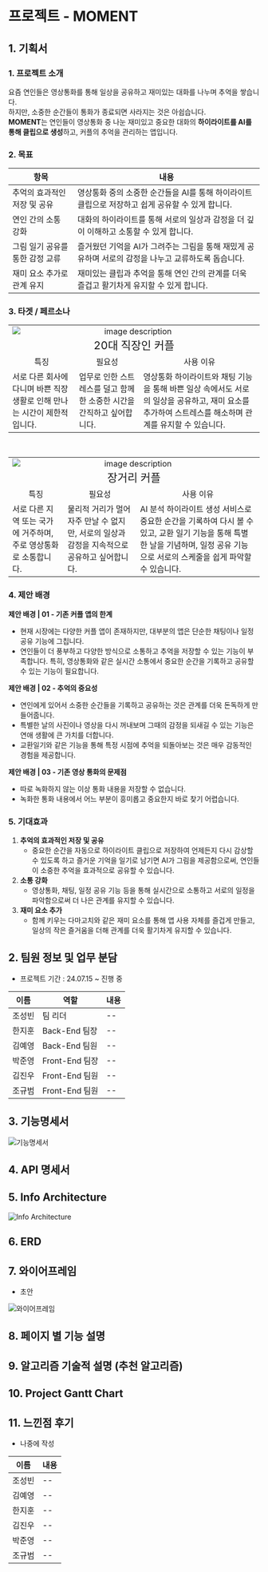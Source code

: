 # 프로젝트 - MOMENT

## 1. 기획서

### 1. 프로젝트 소개

요즘 연인들은 영상통화를 통해 일상을 공유하고 재미있는 대화를 나누며 추억을 쌓습니다.  
하지만, 소중한 순간들이 통화가 종료되면 사라지는 것은 아쉽습니다.  
**MOMENT**는 연인들이 영상통화 중 나눈 재미있고 중요한 대화의 **하이라이트를 AI를 통해 클립으로 생성**하고, 커플의 추억을 관리하는 앱입니다.

### 2. 목표

| 항목                            | 내용                                                                                                |
| ------------------------------- | --------------------------------------------------------------------------------------------------- |
| 추억의 효과적인 저장 및 공유    | 영상통화 중의 소중한 순간들을 AI를 통해 하이라이트 클립으로 저장하고 쉽게 공유할 수 있게 합니다.    |
| 연인 간의 소통 강화             | 대화의 하이라이트를 통해 서로의 일상과 감정을 더 깊이 이해하고 소통할 수 있게 합니다.               |
| 그림 일기 공유를 통한 감정 교류 | 즐거웠던 기억을 AI가 그려주는 그림을 통해 재밌게 공유하며 서로의 감정을 나누고 교류하도록 돕습니다. |
| 재미 요소 추가로 관계 유지      | 재미있는 클립과 추억을 통해 연인 간의 관계를 더욱 즐겁고 활기차게 유지할 수 있게 합니다.            |

### 3. 타겟 / 페르소나

<table>
  <tr>
    <td colspan="3" style="text-align: center;">
      <img src="./image/img1.png" alt="image description" style="display: block; margin: 0 auto;" />
      <div style="font-size: 22px;">20대 직장인 커플</div>
    </td>
  </tr>
  <tr>
    <td style="text-align: center;">특징</td>
    <td style="text-align: center;">필요성</td>
    <td style="text-align: center;">사용 이유</td>
  </tr>
  <tr>
    <td> 서로 다른 회사에 다니며 바쁜 직장 생활로 인해 만나는 시간이 제한적입니다. </td>
    <td> 업무로 인한 스트레스를 덜고 함께한 소중한 시간을 간직하고 싶어합니다. </td>
    <td> 영상통화 하이라이트와 채팅 기능을 통해 바쁜 일상 속에서도 서로의 일상을 공유하고, 재미 요소를 추가하여 스트레스를 해소하며 관계를 유지할 수 있습니다. </td>
  </tr>
</table>

<br />

<table>
  <tr>
    <td colspan="3" style="text-align: center;">
      <img src="./image/img2.png" alt="image description" style="display: block; margin: 0 auto;" />
      <div  style="font-size: 22px;">장거리 커플</div>
    </td>
  </tr>
  <tr>
    <td style="text-align: center;">특징</td>
    <td style="text-align: center;">필요성</td>
    <td style="text-align: center;">사용 이유</td>
  </tr>
  <tr>
    <td> 서로 다른 지역 또는 국가에 거주하며, 주로 영상통화로 소통합니다. </td>
    <td> 물리적 거리가 멀어 자주 만날 수 없지만, 서로의 일상과 감정을 지속적으로 공유하고 싶어합니다. </td>
    <td> AI 분석 하이라이트 생성 서비스로 중요한 순간을 기록하여 다시 볼 수 있고, 교환 일기 기능을 통해 특별한 날을 기념하며, 일정 공유 기능으로 서로의 스케줄을 쉽게 파악할 수 있습니다.
 </td>
  </tr>
</table>

### 4. 제안 배경

**제안 배경 | 01 - 기존 커플 앱의 한계**

- 현재 시장에는 다양한 커플 앱이 존재하지만, 대부분의 앱은 단순한 채팅이나 일정 공유 기능에 그칩니다.
- 연인들이 더 풍부하고 다양한 방식으로 소통하고 추억을 저장할 수 있는 기능이 부족합니다. 특히, 영상통화와 같은 실시간 소통에서 중요한 순간을 기록하고 공유할 수 있는 기능이 필요합니다.

**제안 배경 | 02 - 추억의 중요성**

- 연인에게 있어서 소중한 순간들을 기록하고 공유하는 것은 관계를 더욱 돈독하게 만들어줍니다.
- 특별한 날의 사진이나 영상을 다시 꺼내보며 그때의 감정을 되새길 수 있는 기능은 연애 생활에 큰 가치를 더합니다.
- 교환일기와 같은 기능을 통해 특정 시점에 추억을 되돌아보는 것은 매우 감동적인 경험을 제공합니다.

**제안 배경 | 03 - 기존 영상 통화의 문제점**

- 따로 녹화하지 않는 이상 통화 내용을 저장할 수 없습니다.
- 녹화한 통화 내용에서 어느 부분이 흥미롭고 중요한지 바로 찾기 어렵습니다.

### 5. 기대효과

1. **추억의 효과적인 저장 및 공유**
   - 중요한 순간을 자동으로 하이라이트 클립으로 저장하여 언제든지 다시 감상할 수 있도록 하고 즐거운 기억을 일기로 남기면 AI가 그림을 제공함으로써, 연인들이 소중한 추억을 효과적으로 공유할 수 있습니다.
2. **소통 강화**
   - 영상통화, 채팅, 일정 공유 기능 등을 통해 실시간으로 소통하고 서로의 일정을 파악함으로써 더 나은 관계를 유지할 수 있습니다.
3. **재미 요소 추가**
   - 함께 키우는 다마고치와 같은 재미 요소를 통해 앱 사용 자체를 즐겁게 만들고, 일상의 작은 즐거움을 더해 관계를 더욱 활기차게 유지할 수 있습니다.

## 2. 팀원 정보 및 업무 분담

- 프로젝트 기간 : 24.07.15 ~ 진행 중

| 이름   | 역할           | 내용 |
| ------ | -------------- | ---- |
| 조성빈 | 팀 리더        | --   |
| 한지훈 | Back-End 팀장  | --   |
| 김예영 | Back-End 팀원  | --   |
| 박준영 | Front-End 팀장 | --   |
| 김진우 | Front-End 팀원 | --   |
| 조규범 | Front-End 팀원 | --   |

## 3. 기능명세서

![기능명세서](/image/Functional_Specification.png)

## 4. API 명세서

## 5. Info Architecture

![Info Architecture](/image/Info_Archi.png)

## 6. ERD

## 7. 와이어프레임

- 초안

![와이어프레임](./image/wireframe.png)

## 8. 페이지 별 기능 설명

## 9. 알고리즘 기술적 설명 (추천 알고리즘)

## 10. Project Gantt Chart

## 11. 느낀점 후기

- 나중에 작성

| 이름   | 내용 |
| ------ | ---- |
| 조성빈 | --   |
| 김예영 | --   |
| 한지훈 | --   |
| 김진우 | --   |
| 박준영 | --   |
| 조규범 | --   |
